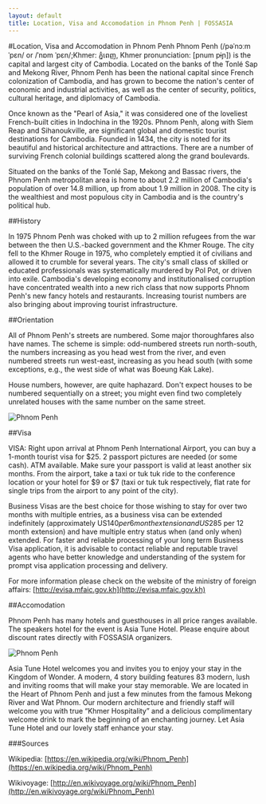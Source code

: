 ```yaml
---
layout: default
title: Location, Visa and Accomodation in Phnom Penh | FOSSASIA
---
```


#Location, Visa and Accomodation in Phnom Penh
Phnom Penh (/pəˈnɔːm ˈpɛn/ or /ˈnɒm ˈpɛn/;Khmer: ភ្នំពេញ, Khmer pronunciation: [pnum pɨɲ]) is the capital and largest city of Cambodia. Located on the banks of the Tonlé Sap and Mekong River, Phnom Penh has been the national capital since French colonization of Cambodia, and has grown to become the nation's center of economic and industrial activities, as well as the center of security, politics, cultural heritage, and diplomacy of Cambodia.

Once known as the "Pearl of Asia," it was considered one of the loveliest French-built cities in Indochina in the 1920s. Phnom Penh, along with Siem Reap and Sihanoukville, are significant global and domestic tourist destinations for Cambodia. Founded in 1434, the city is noted for its beautiful and historical architecture and attractions. There are a number of surviving French colonial buildings scattered along the grand boulevards.

Situated on the banks of the Tonlé Sap, Mekong and Bassac rivers, the Phnom Penh metropolitan area is home to about 2.2 million of Cambodia's population of over 14.8 million, up from about 1.9 million in 2008. The city is the wealthiest and most populous city in Cambodia and is the country's political hub.

##History

In 1975 Phnom Penh was choked with up to 2 million refugees from the war between the then U.S.-backed government and the Khmer Rouge. The city fell to the Khmer Rouge in 1975, who completely emptied it of civilians and allowed it to crumble for several years. The city's small class of skilled or educated professionals was systematically murdered by Pol Pot, or driven into exile. Cambodia's developing economy and institutionalised corruption have concentrated wealth into a new rich class that now supports Phnom Penh's new fancy hotels and restaurants. Increasing tourist numbers are also bringing about improving tourist infrastructure.

##Orientation

All of Phnom Penh's streets are numbered. Some major thoroughfares also have names. The scheme is simple: odd-numbered streets run north-south, the numbers increasing as you head west from the river, and even numbered streets run west-east, increasing as you head south (with some exceptions, e.g., the west side of what was Boeung Kak Lake).

House numbers, however, are quite haphazard. Don't expect houses to be numbered sequentially on a street; you might even find two completely unrelated houses with the same number on the same street.

<p><img data-src="images/phnom.jpg" alt="Phnom Penh" title="Phnom Penh"></p>

##Visa

VISA: Right upon arrival at Phnom Penh International Airport, you can buy a 1-month tourist visa for $25. 2 passport pictures are needed (or some cash). ATM available. Make sure your passport is valid at least another six months. From the airport, take a taxi or tuk tuk ride to the conference location or your hotel for $9 or $7 (taxi or tuk tuk respectively, flat rate for single trips from the airport to any point of the city).

Business Visas are the best choice for those wishing to stay for over two months with multiple entries, as a business visa can be extended indefinitely (approximately US$140 per 6 month extension and US$285 per 12 month extension) and have multiple entry status when (and only when) extended. For faster and reliable processing of your long term Business Visa application, it is advisable to contact reliable and reputable travel agents who have better knowledge and understanding of the system for prompt visa application processing and delivery.

For more information please check on the website of the ministry of foreign affairs: [http://evisa.mfaic.gov.kh](http://evisa.mfaic.gov.kh)

##Accomodation

Phnom Penh has many hotels and guesthouses in all price ranges available. The speakers hotel for the event is Asia Tune Hotel. Please enquire about discount rates directly with FOSSASIA organizers.

<p><img data-src="images/phnom.jpg" alt="Phnom Penh" title="Phnom Penh"></p>

Asia Tune Hotel welcomes you and invites you to enjoy your stay in the Kingdom of Wonder. A modern, 4 story building features 83 modern, lush and inviting rooms that will make your stay memorable. We are located in the Heart of Phnom Penh and just a few minutes from the famous Mekong River and Wat Phnom. Our modern architecture and friendly staff will welcome you with true “Khmer Hospitality” and a delicious complimentary welcome drink to mark the beginning of an enchanting journey. Let Asia Tune Hotel and our lovely staff enhance your stay.


###Sources

Wikipedia: [https://en.wikipedia.org/wiki/Phnom_Penh](https://en.wikipedia.org/wiki/Phnom_Penh)

Wikivoyage: [http://en.wikivoyage.org/wiki/Phnom_Penh](http://en.wikivoyage.org/wiki/Phnom_Penh)